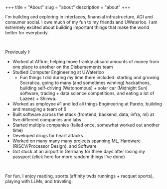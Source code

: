 +++
title = "About"
slug = "about"
description = "about"
+++

I'm building and exploring in interfaces, financial infrastructure, AGI and consumer social. I owe much of my fun to my friends and UWaterloo. I am extremely excited about building important things that make the world better for everybody.

&nbsp;

Previously I:

- Worked at Affirm, helping move frankly absurd amounts of money from one place to another on the Disbursements team
- Studied Computer Engineering at UWaterloo
    - Fun things I did during my time there included: starting and growing Socratica, going to many (and sometimes winning) hackathons, building self-driving (Watonomous) + solar car (Midnight Sun) software, trading + data science competitions, and eating a lot of Lazeez + Shinwa. 
- Worked as employee #1 and led all things Engineering at Pareto, building and managing a team of 6
- Built software across the stack (frontend, backend, data, infra, ml) at five different companies and labs
- Started multiple companies (failed once, somewhat worked out another time)
- Developed drugs for heart attacks 
- Worked on many many many projects spanning ML, Hardware (RISCV/Processor Design), and Software
- Got stuck at an airport in Germany for three days after losing my passport (click here for more random things I've done)

&nbsp;

For fun, I enjoy reading, sports (affinity twds runnings + racquet sports), playing with LLMs, and traveling. 

&nbsp;
